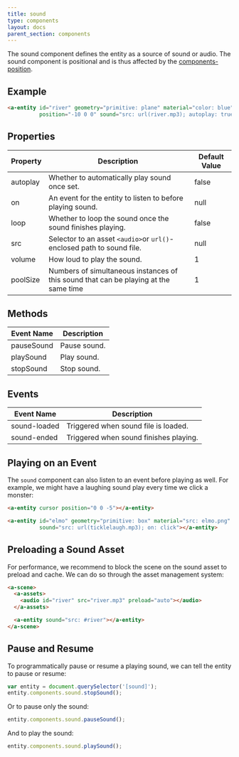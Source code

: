 ```yaml
---
title: sound
type: components
layout: docs
parent_section: components
---
```


[position]: ./position.md

The sound component defines the entity as a source of sound or audio. The sound
component is positional and is thus affected by the
[components-position][position].

## Example

```html
<a-entity id="river" geometry="primitive: plane" material="color: blue"
          position="-10 0 0" sound="src: url(river.mp3); autoplay: true"></a-entity>
```

## Properties

| Property | Description                                                           | Default Value |
|----------|-----------------------------------------------------------------------|---------------|
| autoplay | Whether to automatically play sound once set.                         | false         |
| on       | An event for the entity to listen to before playing sound.            | null          |
| loop     | Whether to loop the sound once the sound finishes playing.            | false         |
| src      | Selector to an asset `<audio>`or `url()`-enclosed path to sound file. | null          |
| volume   | How loud to play the sound.                                           | 1             |
| poolSize | Numbers of simultaneous instances of this sound that can be playing at the same time | 1             |

## Methods

| Event Name | Description  |
|------------|--------------|
| pauseSound | Pause sound. |
| playSound  | Play sound.  |
| stopSound  | Stop sound.  |

## Events

| Event Name   | Description                            |
|--------------|----------------------------------------|
| sound-loaded | Triggered when sound file is loaded.   |
| sound-ended  | Triggered when sound finishes playing. |

## Playing on an Event

The `sound` component can also listen to an event before playing as well. For
example, we might have a laughing sound play every time we click a monster:

```html
<a-entity cursor position="0 0 -5"></a-entity>

<a-entity id="elmo" geometry="primitive: box" material="src: elmo.png"
          sound="src: url(ticklelaugh.mp3); on: click"></a-entity>
```

## Preloading a Sound Asset

For performance, we recommend to block the scene on the sound asset to preload
and cache. We can do so through the asset management system:

```html
<a-scene>
  <a-assets>
    <audio id="river" src="river.mp3" preload="auto"></audio>
  </a-assets>

  <a-entity sound="src: #river"></a-entity>
</a-scene>
```

## Pause and Resume

To programmatically pause or resume a playing sound, we can tell the entity to
pause or resume:

```js
var entity = document.querySelector('[sound]');
entity.components.sound.stopSound();
```

Or to pause only the sound:

```js
entity.components.sound.pauseSound();
```

And to play the sound:

```js
entity.components.sound.playSound();
```
